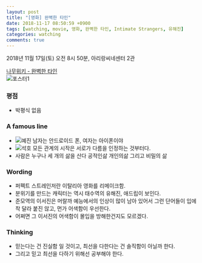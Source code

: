 ```yaml
---
layout: post
title: "[영화] 완벽한 타인"
date: 2018-11-17 08:50:59 +0900
tags: [watching, movie, 영화, 완벽한 타인, Intimate Strangers, 유해진]
categories: watching
comments: true
---
```


2018년 11월 17일(토) 오전 8시 50분, 아리랑씨네센터 2관

[나무위키 - 완벽한 타인](https://namu.wiki/w/%EC%99%84%EB%B2%BD%ED%95%9C%20%ED%83%80%EC%9D%B8)  
![포스터1](https://movie-phinf.pstatic.net/20181106_289/1541478936071tmadh_JPEG/movie_image.jpg)

### 평점
* 박평식 없음

### A famous line
* ![예진](https://search.pstatic.net/common/?src=https%3A%2F%2Fssl.pstatic.net%2Fsstatic%2Fpeople%2Fportrait%2F201703%2F20170324130749327.jpg&type=u38_48&quality=95) 남자는 안드로이드 폰, 여자는 아이폰이야
* ![석호](https://search.pstatic.net/common/?src=https%3A%2F%2Fssl.pstatic.net%2Fsstatic%2Fpeople%2Fportrait%2F201708%2F20170821165401677.jpg&type=u38_48&quality=95) 모든 관계의 시작은 서로가 다름을 인정하는 것부터다.
* 사람은 누구나 세 개의 삶을 산다 공적인삶 개인의삶 그리고 비밀의 삶

### Wording
* 퍼펙트 스트레인저란 이탈리아 영화를 리메이크함.
* 분위기를 만드는 캐릭터는 역시 태수역의 유해진, 애드립이 보인다.
* 준모역의 이서진은 머랄까 예능에서의 인상이 많이 남아 있어서 그런 단어들이 입에 착 달라 붙진 않고, 먼가 어색함이 우선한다.
* 어쩌면 그 이서진의 어색함이 몰입을 방해한건지도 모르겠다.

### Thinking
* 믿는다는 건 진실함 일 것이고, 최선을 다한다는 건 솔직함이 아닐까 한다.
* 그리고 믿고 최선을 다하기 위해선 공부해야 한다. 